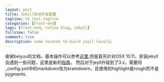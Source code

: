 ```yaml
---
layout: post
title: Jekyll本地开发配置
tagline: to test tagline
categories: [front-end] 
tags: [front-end, refine blog, jekyll]
fullview: false
comment: true
description: some records to build jeyll locally
---
```


谢谢beiyuu的文档，基本操作可以参考<a href="http://beiyuu.com/github-pages/">这里</a>,但是首先针对OSX 10.11，安装jekyll会遇到一些问题，这里是新的<a href="http://jekyllrb.com/docs/troubleshooting/#jekyll-amp-mac-os-x-1011">指南</a>。
然后对于jeyll升级到了3.x，需要将_config.yml中的markdown改为kramdowm，且使用的highlight是rough而不是pygments.
